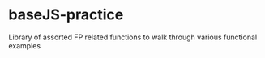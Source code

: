 # baseJS-practice
Library of assorted FP related functions to walk through various functional examples
